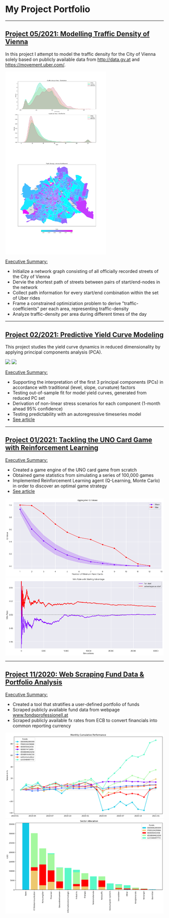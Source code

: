 # My Project Portfolio

---

## [Project 05/2021: Modelling Traffic Density of Vienna](https://github.com/bernhard-pfann/vienna-traffic-density)
In this project I attempt to model the traffic density for the City of Vienna solely based on publicly available data from http://data.gv.at and https://movement.uber.com/.

<div class="nav3">
  <img src="projects/p_04/coefs-distribution-scenarios.png" width="320" align="top">
  <img src="projects/p_04/coefs-map-allday.png" width="320" align="top">
</div>

<u>Executive Summary:</u>
- Initialize a network graph consisting of all officially recorded streets of the City of Vienna
- Dervie the shortest path of streets between pairs of start/end-nodes in the network
- Collect path information for every start/end combination within the set of Uber rides
- Frame a constrained optimiziation problem to derive "traffic-coefficients" per each area, representing traffic-density
- Analyze traffic-density per area during different times of the day

---

## [Project 02/2021: Predictive Yield Curve Modeling](https://github.com/bernhard-pfann/pca-yield-curve-analytics)
This project studies the yield curve dynamics in reduced dimensionality by applying principal components analysis (PCA).<br>

<div class="nav3">
  <img src="projects/p_01/pc-fit-dyn.gif" width="320">
  <img src="projects/p_01/pc-scores-dyn.gif" width="320">
</div>

<u>Executive Summary:</u>
- Supporting the interpretation of the first 3 principal components (PCs) in accordance with traditional (level, slope, curvature) factors
- Testing out-of-sample fit for model yield curves, generated from reduced PC set
- Derivation of non-linear stress scenarios for each component (1-month ahead 95% confidence)
- Testing predictability with an autoregressive timeseries model
- [See article](https://bernhard-pfann.medium.com/decomposing-predicting-the-euro-yield-curve-b3ad1670fdbb)

---

## [Project 01/2021: Tackling the UNO Card Game with Reinforcement Learning](https://github.com/bernhard-pfann/uno-card-game_rl)
<u>Executive Summary:</u>
- Created a game engine of the UNO card game from scratch
- Obtained game statistics from simulating a series of 100,000 games
- Implemented Reinforcement Learning agent (Q-Learning, Monte Carlo) in order to discover an optimal game strategy
- [See article](https://bernhard-pfann.medium.com/tackling-uno-card-game-with-reinforcement-learning-fad2fc19355c)

<img src="projects/p_03/q-curve.png">
<img src="projects/p_03/starting-advantage.png">

---

## [Project 11/2020: Web Scraping Fund Data & Portfolio Analysis](https://nbviewer.jupyter.org/github/bernhard-pfann/web-scraping-fund-data/blob/main/main.ipynb)
<u>Executive Summary:</u>
- Created a tool that stratifies a user-defined portfolio of funds
- Scraped publicly available fund data from webpage www.fondsprofessionell.at
- Scraped publicly available fx rates from ECB to convert financials into common reporting currency

<img src="projects/p_02/return.png">
<img src="projects/p_02/sectors.png">
